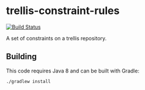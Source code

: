 # trellis-constraint-rules

[![Build Status](https://travis-ci.org/acoburn/trellis-constraint-rules.png?branch=master)](https://travis-ci.org/acoburn/trellis-constraint-rules)

A set of constraints on a trellis repository.

## Building

This code requires Java 8 and can be built with Gradle:

    ./gradlew install
